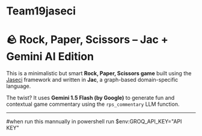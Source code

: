 # Team19jaseci
# 🪨 Rock, Paper, Scissors – Jac + Gemini AI Edition

This is a minimalistic but smart **Rock, Paper, Scissors game** built using the [Jaseci](https://docs.jaseci.org/) framework and written in **Jac**, a graph-based domain-specific language. 

The twist? It uses **Gemini 1.5 Flash (by Google)** to generate fun and contextual game commentary using the `rps_commentary` LLM function.

---


#when run this mannually
in powershell run $env:GROQ_API_KEY="API KEY"